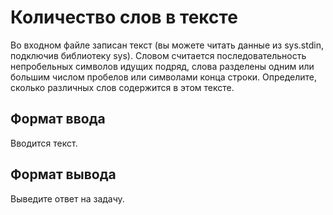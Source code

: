 # Количество слов в тексте

Во входном файле записан текст (вы можете читать данные из sys.stdin, подключив библиотеку sys).
Словом считается последовательность непробельных символов идущих подряд, 
слова разделены одним или большим числом пробелов или символами конца строки.
Определите, сколько различных слов содержится в этом тексте.

## Формат ввода
Вводится текст.

## Формат вывода
Выведите ответ на задачу.